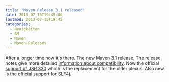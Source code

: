 ```yaml
---
title: "Maven Release 3.1 released"
date: 2013-07-15T19:45:00
lastmod: 2013-07-15T19:45
categories:
  - Neuigkeiten
  - BM
  - Maven
  - Maven-Releases
---
```

After a longer time now it's there. The new Maven 3.1 release. The release notes give more 
detailed [information about compatibility](http://maven.apache.org/docs/3.1.0/release-notes.html). 
Now the official [support of JSR 330](http://maven.apache.org/maven-jsr330.html) which is the replacement for the older plexus. 
Also new is the official support for [SLF4j](http://maven.apache.org/maven-logging.html).
